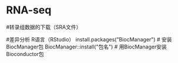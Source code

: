 # RNA-seq
#转录组数据的下载（SRA文件）

#差异分析 R语言（RStudio）
install.packages("BiocManager")  # 安装BiocManager包
BiocManager::install("包名")   # 用BiocManager安装Bioconductor包
